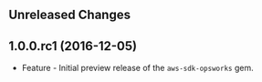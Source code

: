Unreleased Changes
------------------

1.0.0.rc1 (2016-12-05)
------------------

* Feature - Initial preview release of the `aws-sdk-opsworks` gem.

